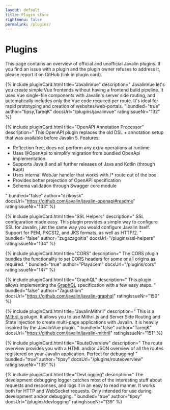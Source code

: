 ```yaml
---
layout: default
title: Plugin store
rightmenu: false
permalink: /plugins/
---
```


<script>{% include pluginCard.js %}</script>
<style>{% include pluginCard.css %}</style>

<h1 class="no-margin-top">Plugins</h1>
This page contains an overview of official and unofficial Javalin plugins.
If you find an issue with a plugin and the plugin owner refuses to address it,
please report it on GitHub (link in plugin card).

{% include pluginCard.html
    title="JavalinVue"
    description="
        JavalinVue let's you create simple Vue frontends without having a frontend build pipeline.
        It uses Vue single-file components with Javalin's server side routing,
        and automatically includes only the Vue code required per route.
        It's ideal for rapid prototyping and creation of websites/web-portals.
    "
    bundled="true"
    author="tipsy,TareqK"
    docsUrl="/plugins/javalinvue"
    ratingIssueNr="132"
%}

{% include pluginCard.html
    title="OpenAPI Annotation Processor"
    description="
        This OpenAPI plugin replaces the old DSL + annotation setup that was
        available before Javalin 5.
        Features:
        <ul>
            <li>Reflection free, does not perform any extra operations at runtime</li>
            <li>Uses @OpenApi to simplify migration from bundled OpenApi implementation</li>
            <li>Supports Java 8 and all further releases of Java and Kotlin (through Kapt)</li>
            <li>Uses internal WebJar handler that works with /* route out of the box</li>
            <li>Provides better projection of OpenAPI specification</li>
            <li>Schema validation through Swagger core module</li>
        </ul>
    "
    bundled="false"
    author="dzikoysk"
    docsUrl="https://github.com/javalin/javalin-openapi#readme"
    ratingIssueNr="133"
%}

{% include pluginCard.html
    title="SSL Helpers"
    description="
        SSL configuration made easy. This plugin provides a simple way to configure SSL for Javalin, just the same way you would configure Javalin itself. Support for PEM, PKCS12, and JKS formats, as well as HTTP/2.
    "
    bundled="false"
    author="zugazagoitia"
    docsUrl="/plugins/ssl-helpers"
    ratingIssueNr="134"
%}

{% include pluginCard.html
    title="CORS"
    description="
        The CORS plugin bundles the functionality to set CORS headers for some or all origins
        as required.
    "
    bundled="true"
    author="Playacem"
    docsUrl="/plugins/cors"
    ratingIssueNr="147"
%}

{% include pluginCard.html
    title="GraphQL"
    description="
        This plugin allows implementing the
        <a href='https://graphql.org/'>GraphQL</a>
        specification with a few easy steps.
    "
    bundled="false"
    author="7agustibm"
    docsUrl="https://github.com/javalin/javalin-graphql"
    ratingIssueNr="150"
%}

{% include pluginCard.html
    title="JavalinMithril"
    description="
        This is a <a href='https://mithril.js.org/'>Mithril.js</a> plugin.
        It allows you to use Mithril.js and Server Side Routing and State Injection to create multi-page applications
        with Javalin. It is heavily inspired by the JavalinVue plugin.
    "
    bundled="false"
    author="TareqK"
    docsUrl="https://github.com/javalin/javalin-mithril"
    ratingIssueNr="151"
%}

{% include pluginCard.html
    title="RouteOverview"
    description="
        The route overview provides you with a HTML and/or JSON overview of all the routes
        registered on your Javalin application. Perfect for debugging!
    "
    bundled="true"
    author="tipsy"
    docsUrl="/plugins/routeoverview"
    ratingIssueNr="135"
%}

{% include pluginCard.html
    title="DevLogging"
    description="
        The development debugging logger catches most of the interesting stuff about requests
        and responses, and logs it in an easy to read manner. It works both for
        HTTP and WebSocket requests. Only intended for use during development and/or debugging.
    "
    bundled="true"
    author="tipsy"
    docsUrl="/plugins/devlogging"
    ratingIssueNr="139"
%}
